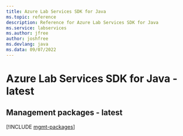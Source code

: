 ```yaml
---
title: Azure Lab Services SDK for Java
ms.topic: reference
description: Reference for Azure Lab Services SDK for Java
ms.service: labservices
ms.author: jfree
author: joshfree
ms.devlang: java
ms.data: 09/07/2022
---
```

# Azure Lab Services SDK for Java - latest

## Management packages - latest
[!INCLUDE [mgmt-packages](lab-services-mgmt-index.md)]